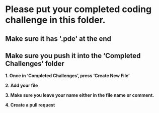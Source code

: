 # Please put your completed coding challenge in this folder.

## Make sure it has '.pde' at the end

## Make sure you push it into the ‘Completed Challenges’ folder

**1. Once in ‘Completed Challenges’, press ‘Create New File’**

**2. Add your file**

**3. Make sure you leave your name either in the file name or comment.**

**4. Create a pull request**


